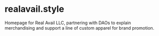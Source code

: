 # realavail.style

Homepage for Real Avail LLC, partnering with DAOs to explain merchandising and support a line of custom apparel for brand promotion.

